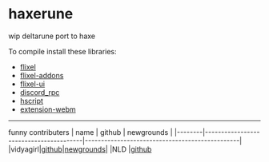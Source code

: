 # haxerune
wip deltarune port to haxe 

To compile install these libraries:
* [flixel](https://lib.haxe.org/p/flixel/4.9.0)
* [flixel-addons](https://lib.haxe.org/p/flixel-addons/)
* [flixel-ui](https://lib.haxe.org/p/flixel-ui/1.0.2/)
* [discord_rpc](https://github.com/Aidan63/linc_discord-rpc)
* [hscript](https://lib.haxe.org/p/hscript)
* [extension-webm](https://github.com/HaxeExtension/extension-webm)
---
funny contributers
| name   | github                                 | newgrounds                                     |
|--------|----------------------------------------|------------------------------------------------|
|vidyagirl|[github](https://github.com/vidyagirl)|[newgrounds](https://radiantnora.newgrounds.com/)|
|NLD      |[github](https://github.com/NLD-Dev) 
